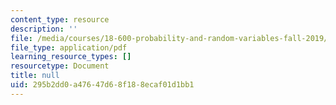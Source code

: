```yaml
---
content_type: resource
description: ''
file: /media/courses/18-600-probability-and-random-variables-fall-2019/295b2dd0a47647d68f188ecaf01d1bb1_MIT18_600F19_lec4.pdf
file_type: application/pdf
learning_resource_types: []
resourcetype: Document
title: null
uid: 295b2dd0-a476-47d6-8f18-8ecaf01d1bb1
---
```

